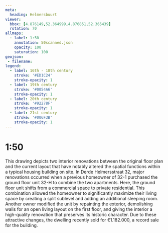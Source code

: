 ```yaml
---
meta:
  heading: Helmersbuurt
viewer:
  bbox: [4.876149,52.364999,4.876851,52.365439]
  rotation: 70
allmaps:
  - label: 1:50
    annotation: 50scanned.json
    opacity: 100
    saturation: 100
geojson:
 - filename:
legend:
  - label: 16th - 18th century 
    stroke: '#ED1C24'
    stroke-opacity: 1
  - label: 19th century
    stroke: '#0054A6'
    stroke-opacity: 1
  - label: 20th century
    stroke: '#92278F'
    stroke-opacity: 1
  - label: 21st century
    stroke: '#006F3B'
    stroke-opacity: 1
---
```

# 1:50

This drawing depicts two interior renovations between the original floor plan and the current layout that have notably altered the spatial functions within a typical housing building on site. In Derde Helmersstraat 32, major renovations occurred when a previous homeowner of 32-1 purchased the ground floor unit 32-H to combine the two apartments. Here, the ground floor unit shifts from a commercial space to private residential. This combination allowed the homeowner to significantly maximize their living space by creating a split sublevel and adding an additional sleeping room. Another owner modified the unit by repainting the exterior, demolishing walls for an open living layout on the first floor, and giving the interior a high-quality renovation that preserves its historic character. Due to these attractive changes, the dwelling recently sold for €1.182.000, a record sale for the building.